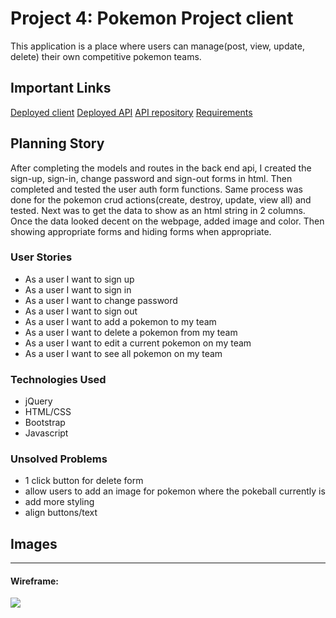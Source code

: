 # Project 4: Pokemon Project client

This application is a place where users can manage(post, view, update, delete) their own competitive pokemon teams.

## Important Links
<a href="">Deployed client</a>
<a href="">Deployed API</a>
<a href="https://github.com/dhdonaldha1/pokemon-api">API repository</a>
<a href="https://git.generalassemb.ly/ga-wdi-boston/capstone-project/blob/master/requirements.md">Requirements</a>

## Planning Story
After completing the models and routes in the back end api, I created the sign-up, sign-in, change password and sign-out forms in html.  Then completed and tested the user auth form functions. Same process was done for the pokemon crud actions(create, destroy, update, view all) and tested.  Next was to get the data to show as an html string in 2 columns.  Once the data looked decent on the webpage, added image and color.  Then showing appropriate forms and hiding forms when appropriate.      

### User Stories

- As a user I want to sign up
- As a user I want to sign in
- As a user I want to change password
- As a user I want to sign out
- As a user I want to add a pokemon to my team
- As a user I want to delete a pokemon from my team
- As a user I want to edit a current pokemon on my team
- As a user I want to see all pokemon on my team

### Technologies Used

- jQuery
- HTML/CSS
- Bootstrap
- Javascript


### Unsolved Problems
- 1 click button for delete form
- allow users to add an image for pokemon where the pokeball currently is
- add more styling
- align buttons/text

## Images

---

#### Wireframe:
<img src="https://imgur.com/jmV5ckF.jpg">
